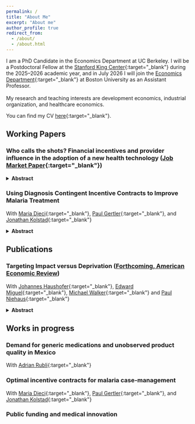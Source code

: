 ```yaml
---
permalink: /
title: "About Me"
excerpt: "About me"
author_profile: true
redirect_from: 
  - /about/
  - /about.html
---
```


I am a PhD Candidate in the Economics Department at UC Berkeley. I will be a Postdoctoral Fellow at the [Stanford King Center](https://kingcenter.stanford.edu/){:target="_blank"} during the 2025–2026 academic year, and in July 2026 I will join the [Economics Department](https://www.bu.edu/econ/){:target="_blank"} at Boston University as an Assistant Professor.
<br clear="right"/>
<br> My research and teaching interests are development economics, industrial organization, and healthcare economics. 

You can find my CV [here](https://www.carlosparamo.org/files/CV_Carlos_Paramo_2024_11_06.pdf){:target="_blank"}.


## Working Papers 

### Who calls the shots? Financial incentives and provider influence in the adoption of a new health technology ([Job Market Paper](https://www.dropbox.com/scl/fo/jcqkmiv257wh6r3xjai8g/AHjbglr6ZG9fpeTdnvhhYwI?rlkey=qo6ptijlxi13mqaj003hihcb7&st=5ywzzvwc&dl=0){:target="_blank"})
<details>
<summary> <b> Abstract </b> </summary>
The choice to adopt an effective healthcare product is often a joint decision between the patient and their medical professional. Many governments and payers use patient subsidies and provider incentives to increase the adoption of new health technologies. Using data from a randomized field experiment in Kenya, I estimate a structural model of patient demand and provider advice for a new contraceptive method. I then use the model to study the welfare effects to the patient from the introduction of demand and supply side incentives to adopt the new technology. This approach allows the study of channels that promote diffusion, including the roles of provider advice, financial incentives and altruism, as well as patient preferences. Taken together, the results suggest that changes in provider advice due to their altruism and financial incentives are key to increasing adoption of the new technology and making incentive programs effective, regardless of whether the incentive targets the patient or the provider. In fact, changes in provider advice account for 79% of the welfare benefits of a policy that reduces the price to the patient. To be effective, incentive policies need to account for the central role that the provider takes in medical decision-making.
</details>

### Using Diagnosis Contingent Incentive Contracts to Improve Malaria Treatment
With [Maria Dieci](https://mariadieci.com/){:target="_blank"}, [Paul Gertler](https://www.paulgertler.com/){:target="_blank"}, and [Jonathan Kolstad](https://www.jkolstad.org/){:target="_blank"}
<details>
<summary> <b>Abstract</b> </summary>
In this project, we study the welfare effects of diagnosis-contingent contracts designed to improve malaria care. These contracts aim to incentivize the use of rapid diagnostic tests (RDTs) to determine malaria status before making a treatment decision. A key concern in our context is over-treatment: as many as 66–90% of patients who purchase anti-malarials are, in fact, malaria-negative. The contracts vary along two dimensions: (1) whether they target patient or provider incentives, and (2) whether they offer direct incentives to test or incentives to treat conditional on a positive test result (i.e., diagnosis-contingent incentives). Using data from a cluster-randomized field experiment with 140 pharmacies in malaria-endemic regions of Kenya, we find that the contracts significantly increased RDT uptake. Across all arms, the incentives led to a 25 percentage point increase in RDT use and a 14 percentage point decline in anti-malarial (ACT) purchases. Using a model of patient choice, we estimate that diagnosis-contingent contracts increase social welfare substantially relative to program costs, with a rate of return of at least 50% across all contract types tested. The primary welfare gain comes from reducing unnecessary ACT use among patients who test negative and therefore do not require treatment. Counterfactual analysis allows us to compare contract designs and identify which maximizes social welfare. We find that patient subsidies for treatment, contingent on a positive test result, are by far the most cost-effective. This is because patients substantially overestimate their likelihood of having malaria and thus respond strongly to these conditional incentives, even though their expected value is low due to the low malaria positivity rate in our setting.
</details>

## Publications

### Targeting Impact versus Deprivation ([Forthcoming, American Economic Review](https://econweb.ucsd.edu/~pniehaus/papers/targeting_impact_deprivation.pdf))
With [Johannes Haushofer](https://haushofer.ne.su.se/){:target="_blank"}, [Edward Miguel](https://econ.berkeley.edu/profile/edward-miguel){:target="_blank"}, [Michael Walker](https://www.michaelwwalker.me/){:target="_blank"} and [Paul Niehaus](https://econweb.ucsd.edu/~pniehaus/){:target="_blank"}  
<details>
<summary> <b>Abstract</b> </summary>
A large literature has examined how best to target anti-poverty programs to those most deprived in some sense (e.g., consumption). We examine the potential tradeoff between this objective and targeting those most impacted by such programs. We work in the context of an NGO cash transfer program in Kenya, employing recent advances in machine learning methods and dynamic outcome data to learn proxy means tests that jointly target both objectives. Targeting solely on the basis of deprivation is not attractive in this setting under standard social welfare criteria unless the planner’s preferences are extremely redistributive.
</details>

## Works in progress

### Demand for generic medications and unobserved product quality in Mexico
With [Adrian Rubli](https://www.adrianrubli.com/){:target="_blank"}

### Optimal incentive contracts for malaria case-management
With [Maria Dieci](https://mariadieci.com/){:target="_blank"}, [Paul Gertler](https://www.paulgertler.com/){:target="_blank"}, and [Jonathan Kolstad](https://www.jkolstad.org/){:target="_blank"}

### Public funding and medical innovation

<!-- ## Other projects

### Increasing access to contraceptive choice through targeted incentives
With [Maria Dieci](https://mariadieci.com/) and [Paul Gertler](https://www.paulgertler.com/)  

We investigate how targeted subsidies for long-acting injectable contraception and provider incentives impact initial uptake, sustained adoption, pricing and stocking decisions for contraceptive products in local markets, sales, and user health outcomes. Following prior work on the effectiveness of subsidies to promote the adoption of new technologies and experience goods, we aim to test if subsidies lead to sustained adoption of injectable contraception as well as to study possible mechanisms for continued usage (or lack of) such as learning, price anchoring, and information effects. We propose a market-level cluster randomized controlled trial in 140 pharmacies in Kenya to answer these questions. Patient subsidies and pharmacist incentives will be cross-randomized and compared against the status quo to evaluate their effectiveness in promoting sustained adoption. 

AEA RCT Registry [9020](https://www.socialscienceregistry.org/trials/9020) -->
